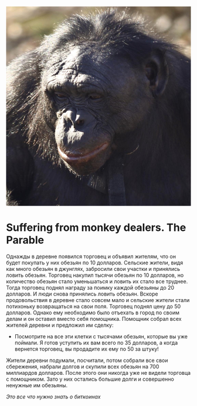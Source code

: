 ![](https://github.com/Nikolay273/Publishing-the-project-on-GitHub-pages/blob/main/img/TheSadnessOfMonkeys.jpg)

# Suffering from monkey dealers. The Parable

Однажды в деревне появился торговец и объявил жителям, что он будет покупать у них обезьян по 10 долларов. Сельские жители, видя как много обезьян в джунглях, забросили свои участки и принялись ловить обезьян. Торговец накупил тысячи обезьян по 10 долларов, но количество обезьян стало уменьшаться и ловить их стало все труднее.
Тогда торговец поднял награду за поимку каждой обезьяны до 20 долларов. И люди снова принялись ловить обезьян. Вскоре продовольствия в деревне стало совсем мало и сельские жители стали потихоньку возвращаться на свои поля. Торговец поднял цену до 50 долларов. Однако ему необходимо было отъехать в город по своим делам и он оставил вместо себя помощника.
Помощник собрал всех жителей деревни и предложил им сделку:
 - Посмотрите на все эти клетки с тысячами обезьян, которые вы уже поймали. Я готов уступить их вам всего по 35 долларов, а когда вернется торговец, вы продадите их ему по 50 за штуку!

Жители деревни подумали, посчитали, потом собрали все свои сбережения, набрали долгов и скупили всех обезьян на 700 миллиардов долларов. После этого они никогда уже не видели торговца с помощником. Зато у них остались большие долги и совершенно ненужные им обезьяны.

*Это все что нужно знать о биткоинах*
